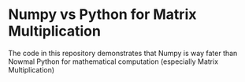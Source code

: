 # Numpy vs Python for Matrix Multiplication
The code in this repository demonstrates that Numpy is way fater than Nowmal Python for mathematical computation (especially Matrix Multiplication)
